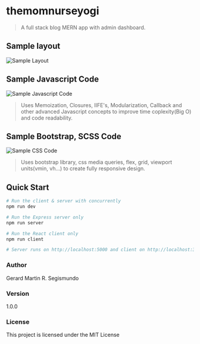 # themomnurseyogi

> A full stack blog MERN app with admin dashboard.

## Sample layout

![Sample Layout](https://i.imgur.com/9LQDH85.jpg)

## Sample Javascript Code

![Sample Javascript Code](https://i.imgur.com/Zw3DXRX.jpg)

> Uses Memoization, Closures, IIFE's, Modularization, Callback and other advanced Javascript concepts to improve time coplexity(Big O) and code readability.

## Sample Bootstrap, SCSS Code

![Sample CSS Code](https://i.imgur.com/Zw3DXRX.jpg)

> Uses bootstrap library, css media queries, flex, grid, viewport units(vmin, vh...) to create fully responsive design.

## Quick Start

```bash
# Run the client & server with concurrently
npm run dev

# Run the Express server only
npm run server

# Run the React client only
npm run client

# Server runs on http://localhost:5000 and client on http://localhost:3000
```

### Author

Gerard Martin R. Segismundo

### Version

1.0.0

### License

This project is licensed under the MIT License
